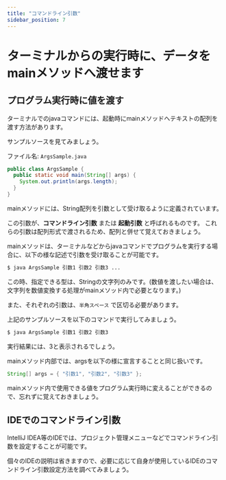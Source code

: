 ```yaml
---
title: "コマンドライン引数"
sidebar_position: 7
---
```


# ターミナルからの実行時に、データをmainメソッドへ渡せます

## プログラム実行時に値を渡す

ターミナルでのjavaコマンドには、起動時にmainメソッドへテキストの配列を渡す方法があります。

サンプルソースを見てみましょう。

ファイル名: `ArgsSample.java`

```java
public class ArgsSample {
  public static void main(String[] args) {
    System.out.println(args.length);
  }
}
```

mainメソッドには、String配列を引数として受け取るように定義されています。

この引数が、**コマンドライン引数** または **起動引数** と呼ばれるものです。
これらの引数は配列形式で渡されるため、配列と併せて覚えておきましょう。


mainメソッドは、ターミナルなどからjavaコマンドでプログラムを実行する場合に、以下の様な記述で引数を受け取ることが可能です。

```bash
$ java ArgsSample 引数1 引数2 引数3 ...
```

この時、指定できる型は、Stringの文字列のみです。(数値を渡したい場合は、文字列を数値変換する処理がmainメソッド内で必要となります。)

また、それぞれの引数は、```半角スペース``` で区切る必要があります。

上記のサンプルソースを以下のコマンドで実行してみましょう。


```bash
$ java ArgsSample 引数1 引数2 引数3
```

実行結果には、3と表示されるでしょう。

mainメソッド内部では、argsを以下の様に宣言することと同じ扱いです。

```java
String[] args = { "引数1", "引数2", "引数3" };
```

mainメソッド内で使用できる値をプログラム実行時に変えることができるので、忘れずに覚えておきましょう。


## IDEでのコマンドライン引数

IntelliJ IDEA等のIDEでは、プロジェクト管理メニューなどでコマンドライン引数を設定することが可能です。

個々のIDEの説明は省きますので、必要に応じて自身が使用しているIDEのコマンドライン引数設定方法を調べてみましょう。

